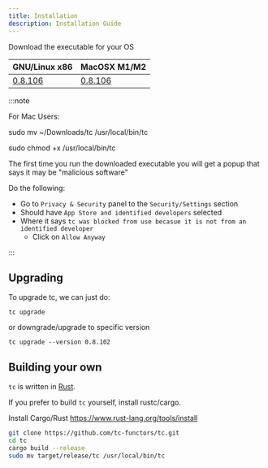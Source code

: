```yaml
---
title: Installation
description: Installation Guide
---
```


Download the executable for your OS

| GNU/Linux x86                                                                   | MacOSX M1/M2                                                       |
|---------------------------------------------------------------------------------|--------------------------------------------------------------------|
| [0.8.106](https://github.com/tc-functors/tc/releases/download/0.8.106/tc-x86_64-linux) | [0.8.106](https://github.com/tc-functors/tc/releases/download/0.8.106/tc-aarch64-macos)


:::note

For Mac Users:

sudo mv ~/Downloads/tc /usr/local/bin/tc

sudo chmod +x /usr/local/bin/tc

The first time you run the downloaded executable you will get a popup that says it may be "malicious software"

Do the following:
* Go to `Privacy & Security` panel to the `Security/Settings` section
* Should have `App Store and identified developers` selected
* Where it says `tc was blocked from use becasue it is not from an identified developer`
    * Click on `Allow Anyway`

:::


## Upgrading

To upgrade tc, we can just do:

```
tc upgrade
```

or downgrade/upgrade to specific version

```
tc upgrade --version 0.8.102
```


## Building your own

`tc` is written in [Rust](https://www.youtube.com/watch?v=ul9vyWuT8SU).

If you prefer to build `tc` yourself, install rustc/cargo.

Install Cargo/Rust https://www.rust-lang.org/tools/install

```sh
git clone https://github.com/tc-functors/tc.git
cd tc
cargo build --release
sudo mv target/release/tc /usr/local/bin/tc
```
